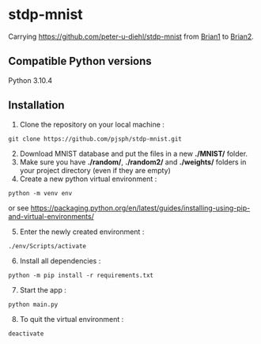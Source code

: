 # stdp-mnist

Carrying <https://github.com/peter-u-diehl/stdp-mnist> from [Brian1](https://github.com/brian-team/brian) to [Brian2](https://github.com/brian-team/brian2).

## Compatible Python versions

Python 3.10.4

## Installation

1. Clone the repository on your local machine :
```
git clone https://github.com/pjsph/stdp-mnist.git
```
2. Download MNIST database and put the files in a new **./MNIST/** folder.
3. Make sure you have **./random/**, **./random2/** and **./weights/** folders in your project directory (even if they are empty)
4. Create a new python virtual environment :
```
python -m venv env
```
or see <https://packaging.python.org/en/latest/guides/installing-using-pip-and-virtual-environments/>

5. Enter the newly created environment :
```
./env/Scripts/activate
```
6. Install all dependencies :
```
python -m pip install -r requirements.txt
```
7. Start the app :
```
python main.py
```
8. To quit the virtual environment :
```
deactivate
```
